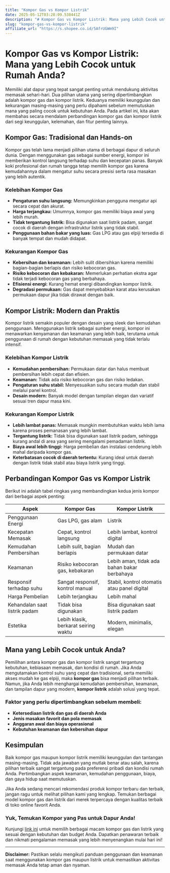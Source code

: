 ```yaml
---
title: "Kompor Gas vs Kompor Listrik"
date: 2025-05-12T03:28:09.538441Z
description: "# Kompor Gas vs Kompor Listrik: Mana yang Lebih Cocok untuk Rumah Anda?..."
slug: "kompor-gas-vs-kompor-listrik"
affiliate_url: "https://s.shopee.co.id/5AfrUGWm9I"
---
```

# Kompor Gas vs Kompor Listrik: Mana yang Lebih Cocok untuk Rumah Anda?

Memiliki alat dapur yang tepat sangat penting untuk mendukung aktivitas memasak sehari-hari. Dua pilihan utama yang sering dipertimbangkan adalah kompor gas dan kompor listrik. Keduanya memiliki keunggulan dan kekurangan masing-masing yang perlu dipahami sebelum memutuskan mana yang paling cocok untuk kebutuhan Anda. Pada artikel ini, kita akan membahas secara mendalam perbandingan kompor gas dan kompor listrik dari segi keunggulan, kelemahan, dan fitur penting lainnya.

## Kompor Gas: Tradisional dan Hands-on

Kompor gas telah lama menjadi pilihan utama di berbagai dapur di seluruh dunia. Dengan menggunakan gas sebagai sumber energi, kompor ini memberikan kontrol langsung terhadap suhu dan kecepatan panas. Banyak koki profesional dan rumah tangga tetap memilih kompor gas karena kemudahannya dalam mengatur suhu secara presisi serta rasa masakan yang lebih autentik.

### Kelebihan Kompor Gas

- **Pengaturan suhu langsung:** Memungkinkan pengguna mengatur api secara cepat dan akurat.
- **Harga terjangkau:** Umumnya, kompor gas memiliki biaya awal yang lebih murah.
- **Tidak tergantung listrik:** Bisa digunakan saat listrik padam, sangat cocok di daerah dengan infrastruktur listrik yang tidak stabil.
- **Penggunaan bahan bakar yang luas:** Gas LPG atau gas elpiji tersedia di banyak tempat dan mudah didapat.

### Kekurangan Kompor Gas

- **Kebersihan dan keamanan:** Lebih sulit dibersihkan karena memiliki bagian-bagian berlapis dan risiko kebocoran gas.
- **Risiko kebocoran dan kebakaran:** Memerlukan perhatian ekstra agar tidak terjadi kebocoran gas yang berbahaya.
- **Efisiensi energi:** Kurang hemat energi dibandingkan kompor listrik.
- **Degradasi permukaan:** Gas dapat menyebabkan karat atau kerusakan permukaan dapur jika tidak dirawat dengan baik.

## Kompor Listrik: Modern dan Praktis

Kompor listrik semakin populer dengan desain yang sleek dan kemudahan penggunaan. Menggunakan listrik sebagai sumber energi, kompor ini menawarkan kenyamanan dan keamanan yang lebih baik, terutama untuk penggunaan di rumah dengan kebutuhan memasak yang tidak terlalu intensif.

### Kelebihan Kompor Listrik

- **Kemudahan pembersihan:** Permukaan datar dan halus membuat pembersihan lebih cepat dan efisien.
- **Keamanan:** Tidak ada risiko kebocoran gas dan risiko ledakan.
- **Pengaturan suhu stabil:** Menyesuaikan suhu secara mudah dan stabil melalui panel kontrol.
- **Desain modern:** Banyak model dengan tampilan elegan dan variatif sesuai tren dapur masa kini.

### Kekurangan Kompor Listrik

- **Lebih lambat panas:** Memasak mungkin membutuhkan waktu lebih lama karena proses pemanasan yang lebih lambat.
- **Tergantung listrik:** Tidak bisa digunakan saat listrik padam, sehingga kurang andal di area yang sering mengalami pemadaman listrik.
- **Biaya awal lebih tinggi:** Harga pembelian dan instalasi cenderung lebih mahal daripada kompor gas.
- **Keterbatasan cocok di daerah tertentu:** Kurang ideal untuk daerah dengan listrik tidak stabil atau biaya listrik yang tinggi.

## Perbandingan Kompor Gas vs Kompor Listrik

Berikut ini adalah tabel ringkas yang membandingkan kedua jenis kompor dari berbagai aspek penting:

| Aspek                  | Kompor Gas                                | Kompor Listrik                                |
|------------------------|-------------------------------------------|----------------------------------------------|
| Penggunaan Energi     | Gas LPG, gas alam                        | Listrik                                      |
| Kecepatan Memasak     | Cepat, kontrol langsung                     | Lebih lambat, kontrol digital               |
| Kemudahan Pembersihan | Lebih sulit, bagian berlapis             | Mudah dan permukaan datar                   |
| Keamanan              | Risiko kebocoran gas, kebakaran          | Lebih aman, tidak ada bahan bakar berbahaya |
| Responsif terhadap suhu | Sangat responsif, kontrol manual        | Stabil, kontrol otomatis atau panel digital |
| Harga Pembelian      | Lebih terjangkau                         | Lebih mahal                                |
| Kehandalan saat listrik padam | Tidak bisa digunakan                | Bisa digunakan saat listrik padam            |
| Estetika              | Lebih klasik, berkarat seiring waktu    | Modern, minimalis, elegan                  |

## Mana yang Lebih Cocok untuk Anda?

Pemilihan antara kompor gas dan kompor listrik sangat tergantung kebutuhan, kebiasaan memasak, dan kondisi di rumah. Jika Anda mengutamakan kontrol suhu yang cepat dan tradisional, serta memiliki akses mudah ke gas elpiji, maka **kompor gas** bisa menjadi pilihan terbaik. Namun, jika Anda lebih menghargai kemudahan pembersihan, keamanan, dan tampilan dapur yang modern, **kompor listrik** adalah solusi yang tepat.

### Faktor yang perlu dipertimbangkan sebelum membeli:
- **Ketersediaan listrik dan gas di daerah Anda**
- **Jenis masakan favorit dan pola memasak**
- **Anggaran awal dan biaya operasional**
- **Kebutuhan keamanan dan kebersihan dapur**

## Kesimpulan

Baik kompor gas maupun kompor listrik memiliki keunggulan dan tantangan masing-masing. Tidak ada jawaban yang mutlak benar atau salah, karena pilihan terbaik sangat tergantung pada preferensi pribadi dan kondisi rumah Anda. Pertimbangkan aspek keamanan, kemudahan penggunaan, biaya, dan gaya hidup saat memutuskan.

Jika Anda sedang mencari rekomendasi produk kompor terbaru dan terbaik, jangan ragu untuk melihat pilihan kami yang lengkap. Temukan berbagai model kompor gas dan listrik dari merek terpercaya dengan kualitas terbaik di toko online favorit Anda.

### Yuk, Temukan Kompor yang Pas untuk Dapur Anda!

Kunjungi [link ini](https://s.shopee.co.id/5AfrUGWm9I) untuk memilih berbagai macam kompor gas dan listrik yang sesuai dengan kebutuhan dan budget Anda. Dapatkan penawaran terbaik dan nikmati pengalaman memasak yang lebih menyenangkan mulai hari ini!

---

**Disclaimer:** Pastikan selalu mengikuti panduan penggunaan dan keamanan saat menggunakan kompor gas maupun listrik untuk memastikan aktivitas memasak Anda tetap aman dan nyaman.